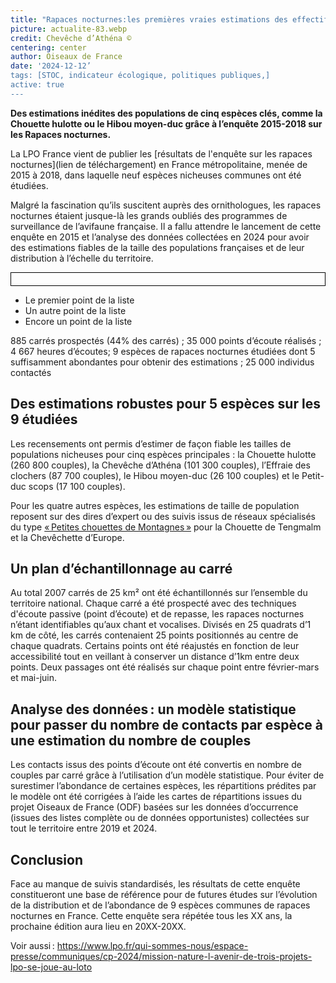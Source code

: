 ```yaml
---
title: "Rapaces nocturnes:les premières vraies estimations des effectifs et des distributions en France"
picture: actualite-83.webp 
credit: Chevêche d’Athéna ©  
centering: center 
author: Oiseaux de France 
date: '2024-12-12’
tags: [STOC, indicateur écologique, politiques publiques,]
active: true
---
```


**Des estimations inédites des populations de cinq espèces clés, comme la Chouette hulotte ou le Hibou moyen-duc grâce à l’enquête 2015-2018 sur les Rapaces nocturnes.**  

La LPO France vient de publier les [résultats de l'enquête sur les rapaces nocturnes](lien de téléchargement) en France métropolitaine, menée de 2015 à 2018, dans laquelle neuf espèces nicheuses communes ont été étudiées. 

Malgré la fascination qu’ils suscitent auprès des ornithologues, les rapaces nocturnes étaient jusque-là les grands oubliés des programmes de surveillance de l’avifaune française. Il a fallu attendre le lancement de cette enquête en 2015 et l’analyse des données collectées en 2024 pour avoir des estimations fiables de la taille des populations françaises et de leur distribution à l’échelle du territoire.  

<p style="border: 1px solid black; padding: 10px;" ><body><ul>
      <li>Le premier point de la liste</li>
      <li>Un autre point de la liste</li>
      <li>Encore un point de la liste</li>
    </ul>
  </body></p> 885 carrés prospectés (44% des carrés) ; 35 000 points d’écoute réalisés ; 4 667 heures d’écoutes; 9 espèces de rapaces nocturnes étudiées dont 5 suffisamment abondantes pour obtenir des estimations ; 25 000 individus contactés

## Des estimations robustes pour 5 espèces sur les 9 étudiées 

Les recensements ont permis d’estimer de façon fiable les tailles de populations nicheuses pour cinq espèces principales : la Chouette hulotte (260 800 couples), la Chevêche d’Athéna (101 300 couples), l’Effraie des clochers (87 700 couples), le Hibou moyen-duc (26 100 couples) et le Petit-duc scops (17 100 couples).  

Pour les quatre autres espèces, les estimations de taille de population reposent sur des dires d’expert ou des suivis issus de réseaux spécialisés du type [« Petites chouettes de Montagnes »]( https://www.onf.fr/vivre-la-foret/raconte-moi-la-foret/comprendre-la-foret/foret-et-biodiversite/comment-proteger-la-biodiversite-en-foret/en-images-des-portraits-de-forestiers-naturalistes/reseau-avifaune/%2B/1f61::suivi-national-des-petites-chouettes-de-montagne-quelles-sont-les-regles.html) pour la Chouette de Tengmalm et la Chevêchette d’Europe.  

 ## Un plan d’échantillonnage au carré  

Au total 2007 carrés de 25 km² ont été échantillonnés sur l’ensemble du territoire national. Chaque carré a été prospecté avec des techniques d'écoute passive (point d’écoute) et de repasse, les rapaces nocturnes n’étant identifiables qu’aux chant et vocalises. Divisés en 25 quadrats d’1 km de côté, les carrés contenaient 25 points positionnés au centre de chaque quadrats. Certains points ont été réajustés en fonction de leur accessibilité tout en veillant à conserver un distance d’1km entre deux points. Deux passages ont été réalisés sur chaque point entre février-mars et mai-juin. 

 

## Analyse des données : un modèle statistique pour passer du nombre de contacts par espèce à une estimation du nombre de couples 

Les contacts issus des points d’écoute ont été convertis en nombre de couples par carré grâce à l’utilisation d’un modèle statistique. Pour éviter de surestimer l’abondance de certaines espèces, les répartitions prédites par le modèle ont été corrigées à l’aide les cartes de répartitions issues du projet Oiseaux de France (ODF) basées sur les données d’occurrence (issues des listes complète ou de données opportunistes) collectées sur tout le territoire entre 2019 et 2024. 

## Conclusion  

Face au manque de suivis standardisés, les résultats de cette enquête constitueront une base de référence pour de futures études sur l’évolution de la distribution et de l’abondance de 9 espèces communes de rapaces nocturnes en France. Cette enquête sera répétée tous les XX ans, la prochaine édition aura lieu en 20XX-20XX.  

Voir aussi : https://www.lpo.fr/qui-sommes-nous/espace-presse/communiques/cp-2024/mission-nature-l-avenir-de-trois-projets-lpo-se-joue-au-loto 
